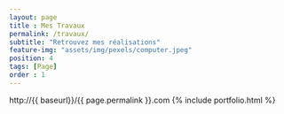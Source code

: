 ```yaml
--- 
layout: page
title : Mes Travaux 
permalink: /travaux/
subtitle: "Retrouvez mes réalisations" 
feature-img: "assets/img/pexels/computer.jpeg"
position: 4
tags: [Page]
order : 1
---
```


http://{{ baseurl}}/{{ page.permalink }}.com
{% include portfolio.html %}
